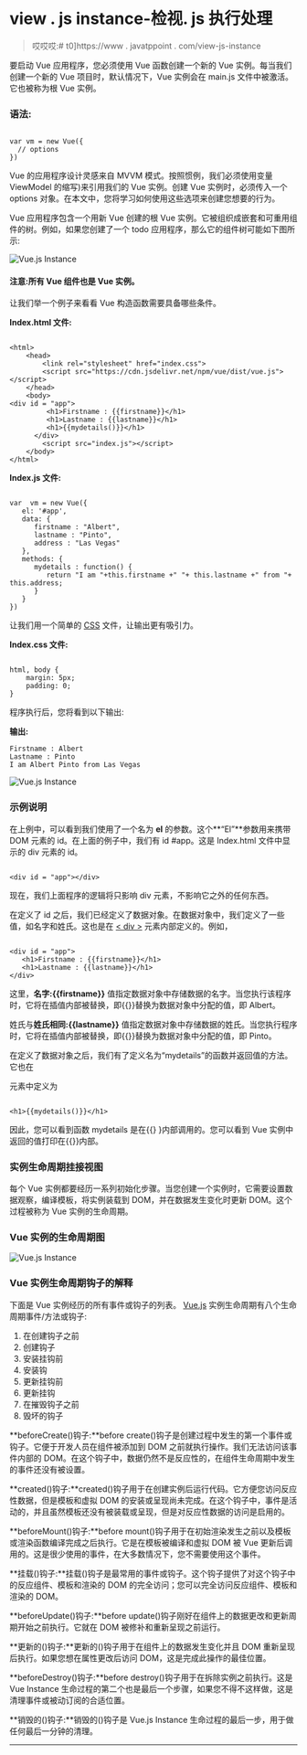 # view . js instance-检视. js 执行处理

> 哎哎哎:# t0]https://www . javatppoint . com/view-js-instance

要启动 Vue 应用程序，您必须使用 Vue 函数创建一个新的 Vue 实例。每当我们创建一个新的 Vue 项目时，默认情况下，Vue 实例会在 main.js 文件中被激活。它也被称为根 Vue 实例。

### 语法:

```

var vm = new Vue({
  // options
})

```

Vue 的应用程序设计灵感来自 MVVM 模式。按照惯例，我们必须使用变量 ViewModel 的缩写)来引用我们的 Vue 实例。创建 Vue 实例时，必须传入一个 options 对象。在本文中，您将学习如何使用这些选项来创建您想要的行为。

Vue 应用程序包含一个用新 Vue 创建的根 Vue 实例。它被组织成嵌套和可重用组件的树。例如，如果您创建了一个 todo 应用程序，那么它的组件树可能如下图所示:

![Vue.js Instance](img/cc8432d1b7684e603e39b8639bcba963.png)

#### 注意:所有 Vue 组件也是 Vue 实例。

让我们举一个例子来看看 Vue 构造函数需要具备哪些条件。

**Index.html 文件:**

```

<html>
    <head>
        <link rel="stylesheet" href="index.css">
        <script src="https://cdn.jsdelivr.net/npm/vue/dist/vue.js"></script>
    </head>
    <body>       
<div id = "app">
         <h1>Firstname : {{firstname}}</h1>
         <h1>Lastname : {{lastname}}</h1>
         <h1>{{mydetails()}}</h1>
      </div>
        <script src="index.js"></script>
    </body>
</html>

```

**Index.js 文件:**

```

var  vm = new Vue({
   el: '#app',
   data: {
      firstname : "Albert",
      lastname : "Pinto",
      address : "Las Vegas"
   },
   methods: {
      mydetails : function() {
         return "I am "+this.firstname +" "+ this.lastname +" from "+ this.address;
      }
   }
})

```

让我们用一个简单的 [CSS](https://www.javatpoint.com/css-tutorial) 文件，让输出更有吸引力。

**Index.css 文件:**

```

html, body {
    margin: 5px;
    padding: 0;
}

```

程序执行后，您将看到以下输出:

**输出:**

```
Firstname : Albert
Lastname : Pinto
I am Albert Pinto from Las Vegas

```

![Vue.js Instance](img/6becabf2858627628a602cbc5e3a49cb.png)

### 示例说明

在上例中，可以看到我们使用了一个名为 **el** 的参数。这个**“El”**参数用来携带 DOM 元素的 id。在上面的例子中，我们有 id #app。这是 Index.html 文件中显示的 div 元素的 id。

```

<div id = "app"></div>

```

现在，我们上面程序的逻辑将只影响 div 元素，不影响它之外的任何东西。

在定义了 id 之后，我们已经定义了数据对象。在数据对象中，我们定义了一些值，如名字和姓氏。这也是在 [< div >](https://www.javatpoint.com/html-div-tag) 元素内部定义的。例如，

```

<div id = "app">
   <h1>Firstname : {{firstname}}</h1>
   <h1>Lastname : {{lastname}}</h1>
</div> 

```

这里，**名字:{{firstname}}** 值指定数据对象中存储数据的名字。当您执行该程序时，它将在插值内部被替换，即{{}}替换为数据对象中分配的值，即 Albert。

姓氏与**姓氏相同:{{lastname}}** 值指定数据对象中存储数据的姓氏。当您执行程序时，它将在插值内部被替换，即{{}}替换为数据对象中分配的值，即 Pinto。

在定义了数据对象之后，我们有了定义名为“mydetails”的函数并返回值的方法。它也在

元素中定义为

```

<h1>{{mydetails()}}</h1>

```

因此，您可以看到函数 mydetails 是在{{} }内部调用的。您可以看到 Vue 实例中返回的值打印在{{}}内部。

### 实例生命周期挂接视图

每个 Vue 实例都要经历一系列初始化步骤。当您创建一个实例时，它需要设置数据观察，编译模板，将实例装载到 DOM，并在数据发生变化时更新 DOM。这个过程被称为 Vue 实例的生命周期。

### Vue 实例的生命周期图

![Vue.js Instance](img/dcf7f931c24ee25e3bf9bd7e434ddcfa.png)

### Vue 实例生命周期钩子的解释

下面是 Vue 实例经历的所有事件或钩子的列表。 [Vue.js](https://www.javatpoint.com/vue-js) 实例生命周期有八个生命周期事件/方法或钩子:

1.  在创建钩子之前
2.  创建钩子
3.  安装挂钩前
4.  安装钩
5.  更新挂钩前
6.  更新挂钩
7.  在摧毁钩子之前
8.  毁坏的钩子

**beforeCreate()钩子:**before create()钩子是创建过程中发生的第一个事件或钩子。它便于开发人员在组件被添加到 DOM 之前就执行操作。我们无法访问该事件内部的 DOM。在这个钩子中，数据仍然不是反应性的，在组件生命周期中发生的事件还没有被设置。

**created()钩子:**created()钩子用于在创建实例后运行代码。它方便您访问反应性数据，但是模板和虚拟 DOM 的安装或呈现尚未完成。在这个钩子中，事件是活动的，并且虽然模板还没有被装载或呈现，但是对反应性数据的访问是启用的。

**beforeMount()钩子:**before mount()钩子用于在初始渲染发生之前以及模板或渲染函数编译完成之后执行。它是在模板被编译和虚拟 DOM 被 Vue 更新后调用的。这是很少使用的事件，在大多数情况下，您不需要使用这个事件。

**挂载()钩子:**挂载()钩子是最常用的事件或钩子。这个钩子提供了对这个钩子中的反应组件、模板和渲染的 DOM 的完全访问；您可以完全访问反应组件、模板和渲染的 DOM。

**beforeUpdate()钩子:**before update()钩子刚好在组件上的数据更改和更新周期开始之前执行。它就在 DOM 被修补和重新呈现之前运行。

**更新的()钩子:**更新的()钩子用于在组件上的数据发生变化并且 DOM 重新呈现后执行。如果您想在属性更改后访问 DOM，这是完成此操作的最佳位置。

**beforeDestroy()钩子:**before destroy()钩子用于在拆除实例之前执行。这是 Vue Instance 生命过程的第二个也是最后一个步骤，如果您不得不这样做，这是清理事件或被动订阅的合适位置。

**销毁的()钩子:**销毁的()钩子是 Vue.js Instance 生命过程的最后一步，用于做任何最后一分钟的清理。

* * *